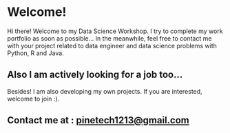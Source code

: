 # Welcome!

Hi there! Welcome to my Data Science Workshop. I try to complete my work portfolio as soon as possible... In the meanwhile, feel free to contact me with your project related to data engineer and data science problems with Python, R and Java.

## Also I am actively looking for a job too...

Besides! I am also developing my own projects. If you are interested, welcome to join :).

## Contact me at : pinetech1213@gmail.com
